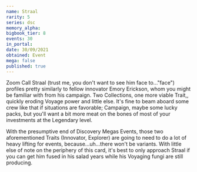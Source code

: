 ```yaml
---
name: Straal
rarity: 5
series: dsc
memory_alpha:
bigbook_tier: 8
events: 30
in_portal:
date: 30/09/2021
obtained: Event
mega: false
published: true
---
```


Zoom Call Straal (trust me, you don't want to see him face to..."face") profiles pretty similarly to fellow innovator Emory Erickson, whom you might be familiar with from his campaign. Two Collections, one more viable Trait,, quickly eroding Voyage power and little else. It's fine to beam aboard some crew like that if situations are favorable; Campaign, maybe some lucky packs, but you'll want a bit more meat on the bones of most of your investments at the Legendary level. 

With the presumptive end of Discovery Megas Events, those two aforementioned Traits (Innovator, Explorer) are going to need to do a lot of heavy lifting for events, because...uh...there won't be variants. With little else of note on the periphery of this card, it's best to only approach Straal if you can get him fused in his salad years while his Voyaging fungi are still producing.
